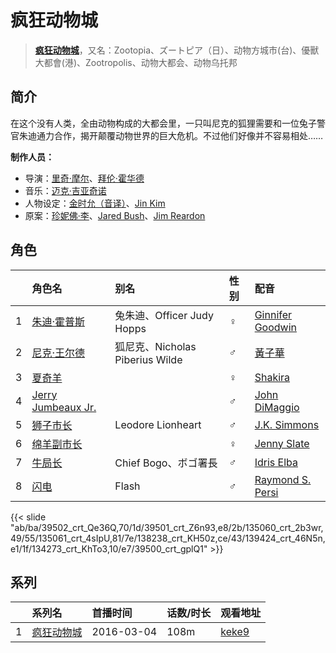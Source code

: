 # 疯狂动物城


> <u>**[疯狂动物城](http://bgm.tv/subject/133860)**</u>，又名：Zootopia、ズートピア（日）、动物方城市(台)、優獸大都會(港)、Zootropolis、动物大都会、动物乌托邦

## 简介


在这个没有人类，全由动物构成的大都会里，一只叫尼克的狐狸需要和一位兔子警官朱迪通力合作，揭开颠覆动物世界的巨大危机。不过他们好像并不容易相处……

**制作人员：**
- 导演：[里奇·摩尔](http://bgm.tv/person/22006)、[拜伦·霍华德](http://bgm.tv/person/22005)
- 音乐：[迈克·吉亚奇诺](http://bgm.tv/person/22009)
- 人物设定：[金时允（音译）](http://bgm.tv/person/58191)、[Jin Kim](http://bgm.tv/person/42065)
- 原案：[珍妮佛·李](http://bgm.tv/person/22010)、[Jared Bush](http://bgm.tv/person/22007)、[Jim Reardon](http://bgm.tv/person/22011)

## 角色

|     |   角色名   |   别名  | 性别 |  配音  |
|:--- |:------  |:----      |:---  |:--   |
| 1 | [朱迪·霍普斯](http://bgm.tv/character/39502) | 兔朱迪、Officer Judy Hopps | ♀ | [Ginnifer Goodwin](http://bgm.tv/person/22453) |
| 2 | [尼克·王尔德](http://bgm.tv/character/39501) | 狐尼克、Nicholas Piberius Wilde | ♂ | [黃子華](http://bgm.tv/person/17261) |
| 3 | [夏奇羊](http://bgm.tv/character/135060) |  | ♀ | [Shakira](http://bgm.tv/person/22012) |
| 4 | [Jerry Jumbeaux Jr.](http://bgm.tv/character/135061) |  | ♂ | [John DiMaggio](http://bgm.tv/person/47008) |
| 5 | [狮子市长](http://bgm.tv/character/138238) | Leodore Lionheart | ♂ | [J.K. Simmons](http://bgm.tv/person/57090) |
| 6 | [绵羊副市长](http://bgm.tv/character/139424) |  | ♀ | [Jenny Slate](http://bgm.tv/person/57554) |
| 7 | [牛局长](http://bgm.tv/character/134273) | Chief Bogo、ボゴ署長 | ♂ | [Idris Elba](http://bgm.tv/person/56350) |
| 8 | [闪电](http://bgm.tv/character/39500) | Flash | ♂ | [Raymond S. Persi](http://bgm.tv/person/44649) |

{{< slide "ab/ba/39502_crt_Qe36Q,70/1d/39501_crt_Z6n93,e8/2b/135060_crt_2b3wr,49/55/135061_crt_4sIpU,81/7e/138238_crt_KH50z,ce/43/139424_crt_46N5n,e1/1f/134273_crt_KhTo3,10/e7/39500_crt_gplQ1" >}}

## 系列

|     | 系列名   | 首播时间       | 话数/时长 | 观看地址                                                     |
| :-- | :---- | :--------- | :---- | :------------------------------------------------------- |
| 1   |[疯狂动物城](https://bgm.tv/subject/133860)| 2016-03-04 | 108m  | [keke9](https://www.keke9.app/play/179190-4-208245.html) |



